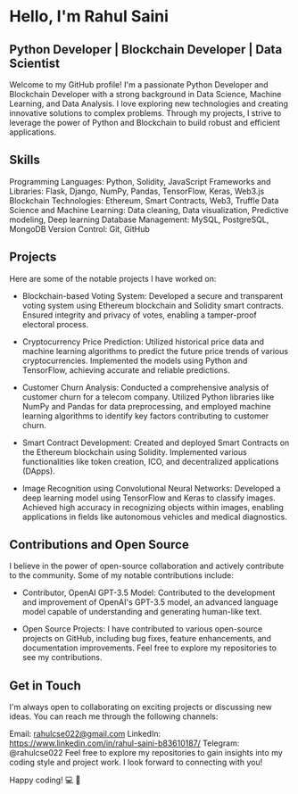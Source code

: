 # Hello, I'm Rahul Saini

## Python Developer | Blockchain Developer | Data Scientist
Welcome to my GitHub profile! I'm a passionate Python Developer and Blockchain Developer with a strong background in Data Science, Machine Learning, and Data Analysis. I love exploring new technologies and creating innovative solutions to complex problems. Through my projects, I strive to leverage the power of Python and Blockchain to build robust and efficient applications.

## Skills
Programming Languages: Python, Solidity, JavaScript
Frameworks and Libraries: Flask, Django, NumPy, Pandas, TensorFlow, Keras, Web3.js
Blockchain Technologies: Ethereum, Smart Contracts, Web3, Truffle
Data Science and Machine Learning: Data cleaning, Data visualization, Predictive modeling, Deep learning
Database Management: MySQL, PostgreSQL, MongoDB
Version Control: Git, GitHub

## Projects
Here are some of the notable projects I have worked on:

* Blockchain-based Voting System: Developed a secure and transparent voting system using Ethereum blockchain and Solidity smart contracts. Ensured integrity and privacy of votes, enabling a tamper-proof electoral process.

* Cryptocurrency Price Prediction: Utilized historical price data and machine learning algorithms to predict the future price trends of various cryptocurrencies. Implemented the models using Python and TensorFlow, achieving accurate and reliable predictions.

* Customer Churn Analysis: Conducted a comprehensive analysis of customer churn for a telecom company. Utilized Python libraries like NumPy and Pandas for data preprocessing, and employed machine learning algorithms to identify key factors contributing to customer churn.

* Smart Contract Development: Created and deployed Smart Contracts on the Ethereum blockchain using Solidity. Implemented various functionalities like token creation, ICO, and decentralized applications (DApps).

* Image Recognition using Convolutional Neural Networks: Developed a deep learning model using TensorFlow and Keras to classify images. Achieved high accuracy in recognizing objects within images, enabling applications in fields like autonomous vehicles and medical diagnostics.

## Contributions and Open Source
I believe in the power of open-source collaboration and actively contribute to the community. Some of my notable contributions include:

* Contributor, OpenAI GPT-3.5 Model: Contributed to the development and improvement of OpenAI's GPT-3.5 model, an advanced language model capable of understanding and generating human-like text.

* Open Source Projects: I have contributed to various open-source projects on GitHub, including bug fixes, feature enhancements, and documentation improvements. Feel free to explore my repositories to see my contributions.

## Get in Touch
I'm always open to collaborating on exciting projects or discussing new ideas. You can reach me through the following channels:

Email: rahulcse022@gmail.com
LinkedIn: https://www.linkedin.com/in/rahul-saini-b83610187/
Telegram: @rahulcse022
Feel free to explore my repositories to gain insights into my coding style and project work. I look forward to connecting with you!

Happy coding! :computer: :rocket:

